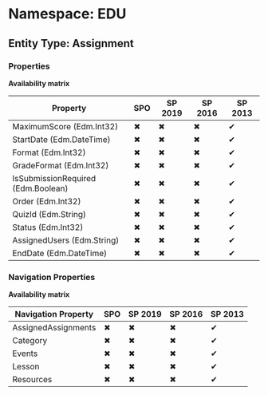 # Namespace: EDU
## Entity Type: Assignment

### Properties

**Availability matrix**

Property | SPO | SP 2019 | SP 2016 | SP 2013
----------|-----|---------|---------|--------
MaximumScore (Edm.Int32) | ✖ | ✖ | ✖ | ✔
StartDate (Edm.DateTime) | ✖ | ✖ | ✖ | ✔
Format (Edm.Int32) | ✖ | ✖ | ✖ | ✔
GradeFormat (Edm.Int32) | ✖ | ✖ | ✖ | ✔
IsSubmissionRequired (Edm.Boolean) | ✖ | ✖ | ✖ | ✔
Order (Edm.Int32) | ✖ | ✖ | ✖ | ✔
QuizId (Edm.String) | ✖ | ✖ | ✖ | ✔
Status (Edm.Int32) | ✖ | ✖ | ✖ | ✔
AssignedUsers (Edm.String) | ✖ | ✖ | ✖ | ✔
EndDate (Edm.DateTime) | ✖ | ✖ | ✖ | ✔

### Navigation Properties

**Availability matrix**

Navigation Property | SPO | SP 2019 | SP 2016 | SP 2013
----------|-----|---------|---------|--------
AssignedAssignments | ✖ | ✖ | ✖ | ✔
Category | ✖ | ✖ | ✖ | ✔
Events | ✖ | ✖ | ✖ | ✔
Lesson | ✖ | ✖ | ✖ | ✔
Resources | ✖ | ✖ | ✖ | ✔
